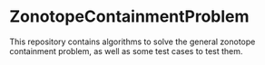 # ZonotopeContainmentProblem

This repository contains algorithms to solve the general zonotope containment problem, as well as some test cases to test them.
